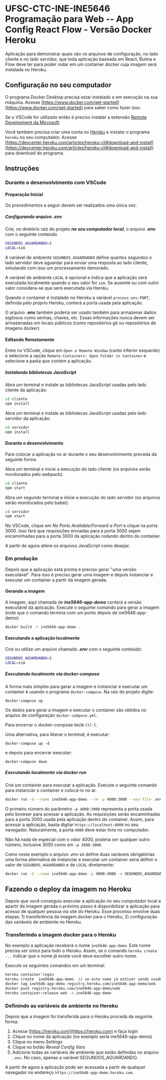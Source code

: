 # UFSC-CTC-INE-INE5646 Programação para Web -- App Config React Flow - Versão Docker Heroku

Aplicação para demonstrar quais são os arquivos de configuração, no lado cliente e no lado servidor, que toda aplicação baseada em React, Bulma e Flow deve ter para poder rodar em um container docker cuja imagem será instalada no Heroku.

## Configuração no seu computador

O programa Docker Desktop precisa estar instalado e em execução na sua máquina. Acesse [https://www.docker.com/get-started](https://www.docker.com/get-started) para saber como fazer isso.

Se o VSCode for utilizado então é preciso instalar a extensão [Remote Development da Microsoft](https://marketplace.visualstudio.com/items?itemName=ms-vscode-remote.vscode-remote-extensionpack).

Você também precisa criar uma conta no [Heroku](https://heroku.com) e instalar o programa `heroku` no seu computador. Acesse [https://devcenter.heroku.com/articles/heroku-cli#download-and-install](https://devcenter.heroku.com/articles/heroku-cli#download-and-install) para download do programa.

## Instruções

### Durante o desenvolvimento com VSCode

#### Preparação Inicial

Os procedimentos a seguir devem ser realizados uma única vez.

##### Configurando arquivo .env

Crie, no diretório raiz do projeto ***no seu computador local***, o arquivo **.env** com o seguinte conteúdo

```bash
SEGUNDOS_AGUARDANDO=2
LOCAL=sim
```

A variável de ambiente `SEGUNDOS_AGUARDANDO` define quantos segundos o lado servidor deve aguardar para enviar uma resposta ao lado cliente, simulando com isso um processamento demorado.

A variável de ambiente `LOCAL` é opcional e indica que a aplicação será executada localmente quando o seu valor for `sim`. Se ausente ou com outro valor considera-se que será executada via Heroku.

Quando o container é instalado no Heroku a variável `process.env.PORT`, definida pelo próprio Heroku,  conterá a porta usada pela aplicação.

O arquivo **.env** também poderia ser usado também para armazenar dados sigilosos como senhas, chaves, etc. Essas informações nunca devem ser armazenadas em locais públicos (como repositórios git ou repositórios de imagens docker).

#### Editando Remotamente

Entre no VSCode, clique em `Open a Remote Window` (canto inferior esquerdo) e selecione a opção `Remote-Containers: Open Folder in Container` e selecione a pasta que contém a aplicação.

##### Instalando bibliotecas JavaScript

Abra um terminal e instale as bibliotecas JavaScript usadas pelo lado cliente da aplicação:

```bash
cd cliente
npm install
```

Abra um terminal e instale as bibliotecas JavaScript usadas pelo lado servidor da aplicação:

```bash
cd servidor
npm install
```

#### Durante o desenvolvimento

Para colocar a aplicação no ar durante o seu desenvolvimento proceda da seguinte forma.

Abra um terminal e inicie a execução do lado cliente (os arquivos serão monitorados pelo webpack):

```bash
cd cliente
npm start
```

Abra um segundo terminal e inicie a execução do lado servidor (os arquivos serão monitorados pelo babel):

```bash
cd servidor
npm start
```

No VSCode, clique em *No Ports Available/Forward a Port* e clique na porta 3000. Isso fará que requisições enviadas para a porta 3000 sejam encaminhadas para a porta 3000 da aplicação rodando dentro do container.

A partir de agora altere os arquivos JavaScript como desejar.

### Em produção

Depois que a aplicação está pronta é preciso gerar "uma versão executável". Para isso é preciso gerar uma imagem e depois instanciar e executar um container a partir da imagem gerada.

#### Gerando a imagem

A imagem, aqui chamada de ***ine5646-app-demo*** conterá a versão executável da aplicação. Execute o seguinte comando para gerar a imagem (note que o comando termina com um ponto depois de ine5646-app-demo):

```bash
docker build -t ine5646-app-demo .
```

#### Executando a aplicação localmente

Crie ou utilize um arquivo chamado ***.env*** com o seguinte conteúdo:

```bash
SEGUNDOS_AGUARDANDO=2
LOCAL=sim
```

##### Executando localmente via docker-compose

A forma mais simples para gerar a imagem e instanciar e executar um container é usando o programa `docker-compose`. Na raiz do projeto digite:

`docker-compose up`

Os dados para gerar a imagem e executar o container são obtidos no arquivo de configuração `docker-compose.yml`.

Para encerrar o docker-compose tecle `Ctl-C`.

Uma alternativa, para liberar o terminal, é executar:

`docker-compose up -d`

e depois para encerrar executar:

`docker-compose down`

##### Executando localmente via docker run

Crie um container para executar a aplicação. Execute o seguinte comando para instanciar o container e colocá-lo no ar.

```bash
docker run -d --name ine5646-app-demo --rm -p 4000:3000 --env-file .env ine5646-app-demo
```

O primeiro número do parâmetro `-p 4000:3000` representa a porta usada pelo browser para acessar a aplicação. As requisições serão encaminhadas para a porta 3000 usada pela aplicação dentro do container. Assim, para acessar a aplicação, basta digitar `https://localhost:4000` no seu navegador. Naturalmente, a porta `4000` deve estar livre no computador.

Não há nada de especial com o valor 4000, poderia ser qualquer outro número, inclusive 3000 como em `-p 3000:3000`.

Como neste exemplo o arquivo *.env* só define duas variáveis obrigatórias uma forma alternativa de instanciar e executar um container seria definir o valor de `SEGUNDOS_AGUARDANDO` e de `LOCAL` diretamente:

```bash
docker run -d --name ine5646-app-demo -p 4000:3000 -e SEGUNDOS_AGUARDANDO=3 -e LOCAL=sim ine5646-app-demo
```

## Fazendo o deploy da imagem no Heroku

Depois que você conseguiu executar a aplicação no seu computador local a apartir da imagem gerada o próximo passo é disponibilizar a aplicação para acesso de qualquer pessoa via site do Heroku. Esse processo envolve duas etapas: 1) transferência da imagem docker para o Heroku; 2) configuração das variáveis de ambiente no Heroku.

### Transferindo a imagem docker para o Heroku

No exemplo a aplicação receberá o nome `ine5646-app-demo`. Este nome precisa ser único para todo o Heroku. Assim, se o comando `heroku create ...` indicar que o nome já existe você deve escolher outro nome. 

Execute os seguintes comandos em um terminal:

```bash
heroku container:login
heroku create  ine5646-app-demo  // se este nome já estiver sendo usado escolha outro
docker tag ine5646-app-demo registry.heroku.com/ine5646-app-demo/web
docker push registry.heroku.com/ine5646-app-demo/web
heroku container:release web -a ine5646-app-demo
```

### Definindo as variáveis de ambiente no Heroku

Depois que a imagem foi transferida para o Heroku proceda da seguinte forma:

1. Acesse [https://heroku.com](https://heroku.com) e faça login
2. Clique no nome da aplicação (no exemplo seria ine5646-app-demo)
3. Clique no menu *Settings*
4. Clique no botão *Reveal Config Vars*
5. Adicione todas as variáveis de ambiente que estão definidas no arquivo `.env`. No caso, apenas a variável SEGUNDOS_AGUARDANDO.

A partir de agora a aplicação pode ser acessada a partir de qualquer navegador no endereço `https://ine5646-app-demo.heroku.com`.
